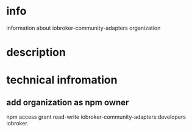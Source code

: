 # info
information about iobroker-community-adapters organization

# description

# technical infromation
## add organization as npm owner
npm access grant read-write iobroker-community-adapters:developers iobroker.<adaptername>
